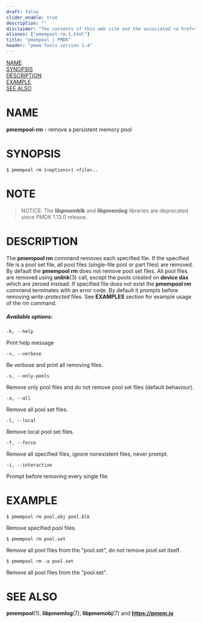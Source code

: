 ```yaml
---
draft: false
slider_enable: true
description: ""
disclaimer: "The contents of this web site and the associated <a href=\"https://github.com/pmem\">GitHub repositories</a> are BSD-licensed open source."
aliases: ["pmempool-rm.1.html"]
title: "pmempool | PMDK"
header: "pmem Tools version 1.4"
---
```


[comment]: <> (SPDX-License-Identifier: BSD-3-Clause)
[comment]: <> (Copyright 2016-2023, Intel Corporation)

[comment]: <> (pmempool-rm.1 -- man page for pmempool-rm)

[NAME](#name)<br />
[SYNOPSIS](#synopsis)<br />
[DESCRIPTION](#description)<br />
[EXAMPLE](#example)<br />
[SEE ALSO](#see-also)<br />

# NAME #

**pmempool-rm** - remove a persistent memory pool

# SYNOPSIS #

```
$ pmempool rm [<options>] <file>..
```

# NOTE #

> NOTICE:
The **libpmemblk** and **libpmemlog** libraries are deprecated since PMDK 1.13.0 release.

# DESCRIPTION #

The **pmempool rm** command removes each specified file. If the specified file
is a pool set file, all pool files (single-file pool or part files) are removed.
By default the **pmempool rm** does not remove pool set
files. All pool files are removed using **unlink**(3) call,
except the pools created on **device dax** which are zeroed instead.
If specified file does not exist the **pmempool rm** command terminates with an error code.
By default it prompts before removing *write-protected* files.
See **EXAMPLES** section for example usage of the *rm* command.

##### Available options: #####

`-h, --help`

Print help message

`-v, --verbose`

Be verbose and print all removing files.

`-s, --only-pools`

Remove only pool files and do not remove pool set files (default behaviour).

`-a, --all`

Remove all pool set files.

`-l, --local`

Remove local pool set files.

`-f, --force`

Remove all specified files, ignore nonexistent files, never prompt.

`-i, --interactive`

Prompt before removing every single file.

# EXAMPLE #

```
$ pmempool rm pool.obj pool.blk
```

Remove specified pool files.

```
$ pmempool rm pool.set
```

Remove all pool files from the "pool.set", do not remove *pool.set* itself.

```
$ pmempool rm -a pool.set
```

Remove all pool files from the "pool.set".

# SEE ALSO #

**pmempool**(1), **libpmemlog**(7),
**libpmemobj**(7) and **<https://pmem.io>**

